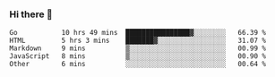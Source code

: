 ### Hi there 👋

<!--
**KLXLjun/KLXLjun** is a ✨ _special_ ✨ repository because its `README.md` (this file) appears on your GitHub profile.

Here are some ideas to get you started:

- 🔭 I’m currently working on ...
- 🌱 I’m currently learning ...
- 👯 I’m looking to collaborate on ...
- 🤔 I’m looking for help with ...
- 💬 Ask me about ...
- 📫 How to reach me: ...
- 😄 Pronouns: ...
- ⚡ Fun fact: ...
-->

<!--START_SECTION:waka-->
```text
Go           10 hrs 49 mins  ████████████████▓░░░░░░░░   66.39 % 
HTML         5 hrs 3 mins    ███████▓░░░░░░░░░░░░░░░░░   31.07 % 
Markdown     9 mins          ▒░░░░░░░░░░░░░░░░░░░░░░░░   00.99 % 
JavaScript   8 mins          ▒░░░░░░░░░░░░░░░░░░░░░░░░   00.90 % 
Other        6 mins          ░░░░░░░░░░░░░░░░░░░░░░░░░   00.64 % 
```
<!--END_SECTION:waka-->
